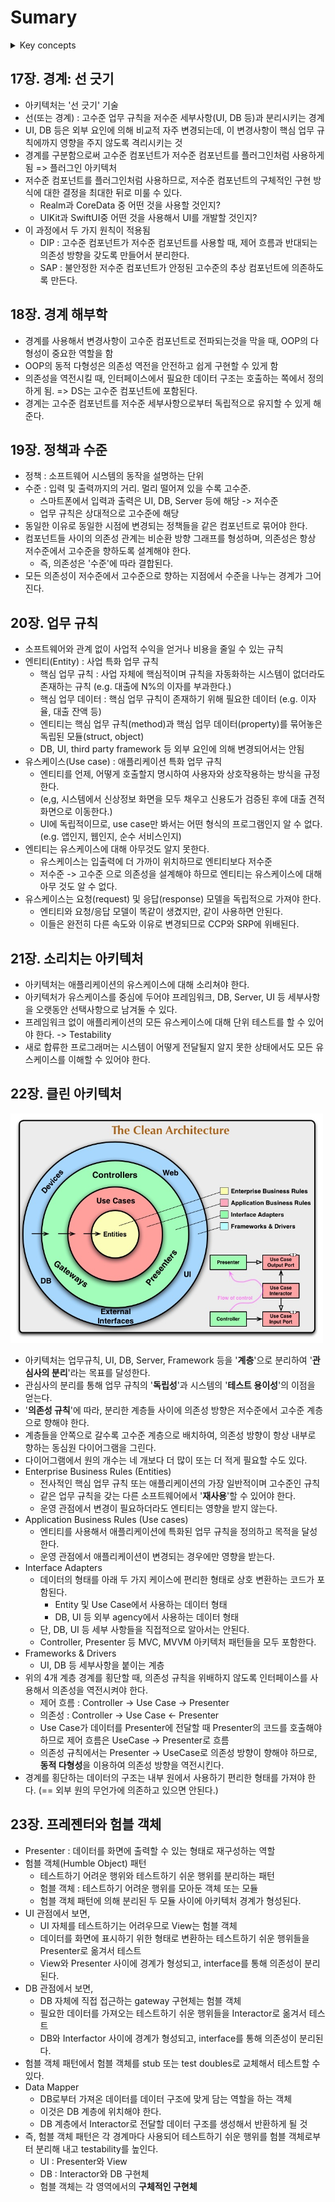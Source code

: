 # Sumary

<details>
<summary>Key concepts</summary>

## Keywords

### Object Design Principle

- SRP(Single Responsibility Principle)
  - 객체는 하나의 actor에 의해서만 변경되어야 한다.
  - 서로 다른 속도와 이유로 변경되는 행위를 분리해야 한다.
- OCP(Open Close Principle)
  - 확장에 열려있고 변경에 닫혀 있어야 한다.
  - 기존 코드를 수정하기보다 새로운 객체로 교체할 수 있는 확장성을 가져야 한다.
- LSP(Liskov Subsitution Principle)
  - 어떤 하위 타입으로도 치환할 수 있어야 한다.
- ISP(Interface Segregation Principle)
  - 실제로 사용하지 않는 것에 의존하지 않도록 인터페이스로 분리해야 한다.
- DIP(Dependency Inversion Principle)
  - 구체 컴포넌트가 항상 추상 컴포넌트에 의존하도록 의존성 방향을 제어 흐름에 역전시켜야 한다.

### Component Cohesion

- REP(Reuse/Release Equivalence Principle)
  - 재사용 단위는 릴리스 단위와 같다.
  - 단일 컴포넌트는 응집성 높은 클래스와 모듈로 구성되어야 한다.
- CCP(Common Closure Principle)
  - 동일한 이유로 동일한 시점에 변경되는 클래스를 같은 컴포넌트로 묶는다.
  - 서로 다른 시점에 다른 이유로 변경되는 클래스는 다른 컴포넌트로 분리한다.
- CRP(Common Reuse Principle)
  - 필요하지 않는 것에 의존하지 않아야 한다.
  - 같이 재사용되는 경향이 있는 클래스와 모듈을 같은 컴포넌트에 포함해야 한다.

### Component Coupling

- ADP(Acyclic Dependencies Principle)
  - 의존성 그래프가 순환하지 않도록 설계하라
  - 순환이 발생하면 의존성을 끊을 수 없고, 순환을 만드는 컴포넌트들이 하나의 거대한 컴포넌트가 되어 유지보수를 어렵게 만든다.
  - DIP를 사용하는 등 순환을 끊어야 한다.
- SDP(Stable Dependencies Principle)
  - 더 안정된 방향으로 의존하라
  - 안정된 컴포넌트 : 불안정성 `I = out / (in + out)`에 대해 `I = 0`인 컴포넌트
  - Out이 0이다 == 다른 컴포넌트에 의존하지 않는다 == 외부 요소에 의해 변경되지 않는다 == 안정되었다.
- SAP(Stable Abstractions Principle)
  - 컴포넌트는 안정된 정도만큼만 추상화되어야 한다.
  - 추상화 정도 `A = Na / Nc`에 대해 `I`와 `A` 사이에 주계열 그래프가 형성된다.
  - 주계열로부터의 거리 `D = |A + I - 1|`에 대해 `D`가 0에 가까울 수록 이상적이다.
- SDP와 SAP : **안정된 컴포넌트는 추상 컴포넌트여야 한다고 말하며, 항상 추상 컴포넌트에 의존해야 한다.**

### 비교

- SRP와 CCP : 동일한 시점에 동일한 이유로 변경되는 것들을 하나로 묶어라
  - SRP : 서로 다른 이유로 변경되는 메서드를 서로 다른 클래스로 분리하라
  - CCP : 서로 다른 이유로 변경되는 클래스를 서로 다른 컴포넌트로 분리하라
- ISP와 CRP : 필요하지 않은 것에 의존하지 말라
  - ISP : 사용하지 않는 메서드가 있는 클래스에 의존하지 말아라
  - CRP : 사용하지 않는 클래스가 있는 컴포넌트에 의존하지 말아라

</details>

## 17장. 경계: 선 긋기

- 아키텍처는 '선 긋기' 기술
- 선(또는 경계) : 고수준 업무 규칙을 저수준 세부사항(UI, DB 등)과 분리시키는 경계
- UI, DB 등은 외부 요인에 의해 비교적 자주 변경되는데, 이 변경사항이 핵심 업무 규칙에까지 영향을 주지 않도록 격리시키는 것
- 경계를 구분함으로써 고수준 컴포넌트가 저수준 컴포넌트를 플러그인처럼 사용하게 됨 => 플러그인 아키텍처
- 저수준 컴포넌트를 플러그인처럼 사용하므로, 저수준 컴포넌트의 구체적인 구현 방식에 대한 결정을 최대한 뒤로 미룰 수 있다. 
  - Realm과 CoreData 중 어떤 것을 사용할 것인지?
  - UIKit과 SwiftUI중 어떤 것을 사용해서 UI를 개발할 것인지?
- 이 과정에서 두 가지 원칙이 적용됨
  - DIP : 고수준 컴포넌트가 저수준 컴포넌트를 사용할 때, 제어 흐름과 반대되는 의존성 방향을 갖도록 만들어서 분리한다.
  - SAP : 불안정한 저수준 컴포넌트가 안정된 고수준의 추상 컴포넌트에 의존하도록 만든다.

## 18장. 경계 해부학

- 경계를 사용해서 변경사항이 고수준 컴포넌트로 전파되는것을 막을 때, OOP의 다형성이 중요한 역할을 함
- OOP의 동적 다형성은 의존성 역전을 안전하고 쉽게 구현할 수 있게 함
- 의존성을 역전시킬 때, 인터페이스에서 필요한 데이터 구조는 호출하는 쪽에서 정의하게 됨. => DS는 고수준 컴포넌트에 포함된다.
- 경계는 고수준 컴포넌트를 저수준 세부사항으로부터 독립적으로 유지할 수 있게 해 준다.

## 19장. 정책과 수준

- 정책 : 소프트웨어 시스템의 동작을 설명하는 단위
- 수준 : 입력 및 출력까지의 거리. 멀리 떨어져 있을 수록 고수준.
  - 스마트폰에서 입력과 출력은 UI, DB, Server 등에 해당 -> 저수준
  - 업무 규칙은 상대적으로 고수준에 해당
- 동일한 이유로 동일한 시점에 변경되는 정책들을 같은 컴포넌트로 묶어야 한다.
- 컴포넌트들 사이의 의존성 관계는 비순환 방향 그래프를 형성하며, 의존성은 항상 저수준에서 고수준을 향하도록 설계해야 한다.
  - 즉, 의존성은 '수준'에 따라 결합된다.
- 모든 의존성이 저수준에서 고수준으로 향하는 지점에서 수준을 나누는 경계가 그어진다.

## 20장. 업무 규칙

- 소프트웨어와 관계 없이 사업적 수익을 얻거나 비용을 줄일 수 있는 규칙
- 엔티티(Entity) : 사업 특화 업무 규칙
  - 핵심 업무 규칙 : 사업 자체에 핵심적이며 규칙을 자동화하는 시스템이 없더라도 존재하는 규칙 (e.g. 대출에 N%의 이자를 부과한다.)
  - 핵심 업무 데이터 : 핵심 업무 규칙이 존재하기 위해 필요한 데이터 (e.g. 이자율, 대출 잔액 등)
  - 엔티티는 핵심 업무 규칙(method)과 핵심 업무 데이터(property)를 묶어놓은 독립된 모듈(struct, object)
  - DB, UI, third party framework 등 외부 요인에 의해 변경되어서는 안됨
- 유스케이스(Use case) : 애플리케이션 특화 업무 규칙
  - 엔티티를 언제, 어떻게 호출할지 명시하여 사용자와 상호작용하는 방식을 규정한다.
  - (e,g, 시스템에서 신상정보 화면을 모두 채우고 신용도가 검증된 후에 대출 견적 화면으로 이동한다.)
  - UI에 독립적이므로, use case만 봐서는 어떤 형식의 프로그램인지 알 수 없다. (e.g. 앱인지, 웹인지, 순수 서비스인지)
- 엔티티는 유스케이스에 대해 아무것도 알지 못한다.
  - 유스케이스는 입출력에 더 가까이 위치하므로 엔티티보다 저수준
  - 저수준 -> 고수준 으로 의존성을 설계해야 하므로 엔티티는 유스케이스에 대해 아무 것도 알 수 없다.
- 유스케이스는 요청(request) 및 응답(response) 모델을 독립적으로 가져야 한다.
  - 엔티티와 요청/응답 모델이 똑같이 생겼지만, 같이 사용하면 안된다.
  - 이들은 완전히 다른 속도와 이유로 변경되므로 CCP와 SRP에 위배된다.

## 21장. 소리치는 아키텍처

- 아키텍처는 애플리케이션의 유스케이스에 대해 소리쳐야 한다.
- 아키텍처가 유스케이스를 중심에 두어야 프레임워크, DB, Server, UI 등 세부사항을 오랫동안 선택사항으로 남겨둘 수 있다.
- 프레임워크 없이 애플리케이션의 모든 유스케이스에 대해 단위 테스트를 할 수 있어야 한다. -> Testability
- 새로 합류한 프로그래머는 시스템이 어떻게 전달될지 알지 못한 상태에서도 모든 유스케이스를 이해할 수 있어야 한다.

## 22장. 클린 아키텍처

<img src="img/clean-architecture.jpeg" width="500">

- 아키텍처는 업무규칙, UI, DB, Server, Framework 등을 '**계층**'으로 분리하여 '**관심사의 분리**'라는 목표를 달성한다.
- 관심사의 분리를 통해 업무 규칙의 '**독립성**'과 시스템의 '**테스트 용이성**'의 이점을 얻는다.
- '**의존성 규칙**'에 따라, 분리한 계층들 사이에 의존성 방향은 저수준에서 고수준 계층으로 향해야 한다.
- 계층들을 안쪽으로 갈수록 고수준 계층으로 배치하여, 의존성 방향이 항상 내부로 향하는 동심원 다이어그램을 그린다.
- 다이어그램에서 원의 개수는 네 개보다 더 많이 또는 더 적게 필요할 수도 있다.
- Enterprise Business Rules (Entities)
  - 전사적인 핵심 업무 규칙 또는 애플리케이션의 가장 일반적이며 고수준인 규칙
  - 같은 업무 규칙을 갖는 다른 소프트웨어에서 '**재사용**'할 수 있어야 한다.
  - 운영 관점에서 변경이 필요하더라도 엔티티는 영향을 받지 않는다.
- Application Business Rules (Use cases)
  - 엔티티를 사용해서 애플리케이션에 특화된 업무 규칙을 정의하고 목적을 달성한다.
  - 운영 관점에서 애플리케이션이 변경되는 경우에만 영향을 받는다.
- Interface Adapters
  - 데이터의 형태를 아래 두 가지 케이스에 편리한 형태로 상호 변환하는 코드가 포함된다.
      - Entity 및 Use Case에서 사용하는 데이터 형태
      - DB, UI 등 외부 agency에서 사용하는 데이터 형태
  - 단, DB, UI 등 세부 사항들을 직접적으로 알아서는 안된다.
  - Controller, Presenter 등 MVC, MVVM 아키텍처 패턴들을 모두 포함한다.
- Frameworks & Drivers
  - UI, DB 등 세부사항을 붙이는 계층
- 위의 4개 계층 경계를 횡단할 때, 의존성 규칙을 위배하지 않도록 인터페이스를 사용해서 의존성을 역전시켜야 한다.
  - 제어 흐름 : Controller -> Use Case -> Presenter
  - 의존성 : Controller -> Use Case <- Presenter
  - Use Case가 데이터를 Presenter에 전달할 때 Presenter의 코드를 호출해야 하므로 제어 흐름은 UseCase -> Presenter로 흐름
  - 의존성 규칙에서는 Presenter -> UseCase로 의존성 방향이 향해야 하므로, **동적 다형성**을 이용하여 의존성 방향을 역전시킨다.
- 경계를 횡단하는 데이터의 구조는 내부 원에서 사용하기 편리한 형태를 가져야 한다. (== 외부 원의 무언가에 의존하고 있으면 안된다.)

## 23장. 프레젠터와 험블 객체

- Presenter : 데이터를 화면에 출력할 수 있는 형태로 재구성하는 역할
- 험블 객체(Humble Object) 패턴
  - 테스트하기 어려운 행위와 테스트하기 쉬운 행위를 분리하는 패턴
  - 험블 객체 : 테스트하기 어려운 행위를 모아둔 객체 또는 모듈
  - 험블 객체 패턴에 의해 분리된 두 모듈 사이에 아키텍처 경계가 형성된다.
- UI 관점에서 보면,
  - UI 자체를 테스트하기는 어려우므로 View는 험블 객체
  - 데이터를 화면에 표시하기 위한 형태로 변환하는 테스트하기 쉬운 행위들을 Presenter로 옮겨서 테스트
  - View와 Presenter 사이에 경계가 형성되고, interface를 통해 의존성이 분리된다.
- DB 관점에서 보면,
  - DB 자체에 직접 접근하는 gateway 구현체는 험블 객체
  - 필요한 데이터를 가져오는 테스트하기 쉬운 행위들을 Interactor로 옮겨서 테스트
  - DB와 Interfactor 사이에 경계가 형성되고, interface를 통해 의존성이 분리된다.
- 험블 객체 패턴에서 험블 객체를 stub 또는 test doubles로 교체해서 테스트할 수 있다.
- Data Mapper
  - DB로부터 가져온 데이터를 데이터 구조에 맞게 담는 역할을 하는 객체
  - 이것은 DB 계층에 위치해야 한다.
  - DB 계층에서 Interactor로 전달할 데이터 구조를 생성해서 반환하게 될 것
- 즉, 험블 객체 패턴은 각 경계마다 사용되어 테스트하기 쉬운 행위를 험블 객체로부터 분리해 내고 testability를 높인다.
  - UI : Presenter와 View
  - DB : Interactor와 DB 구현체
  - 험블 객체는 각 영역에서의 **구체적인 구현체**
